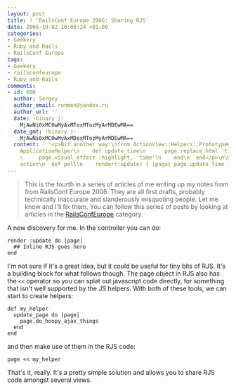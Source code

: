 ```yaml
---
layout: post
title: ! 'RailsConf Europe 2006: Sharing RJS'
date: 2006-10-02 10:00:24 +01:00
categories:
- Geekery
- Ruby and Rails
- RailsConf Europe
tags:
- Geekery
- railsconfeurope
- Ruby and Rails
comments:
- id: 600
  author: Sergey
  author_email: runmen@yandex.ru
  author_url: ''
  date: !binary |-
    MjAwNi0xMC0wMyAxMToxMTozMyArMDEwMA==
  date_gmt: !binary |-
    MjAwNi0xMC0wMyAxMDoxMTozMyArMDEwMA==
  content: ! "<p>Bit another way:\nfrom ActionView::Helpers::PrototypeHelper::JavaScriptGenerator::GeneratorMethods</p>\n\n<p>module
    ApplicationHelper\n    def update_time\n      page.replace_html 'time', Time.now.to_s(:db)\n
    \     page.visual_effect :highlight, 'time'\n    end\n  end</p>\n\n<p># Controller
    action\n  def poll\n    render(:update) { |page| page.update_time }\n  end</p>"
---
```

> This is the fourth in a series of articles of me writing up my notes from
> from RailsConf Europe 2006. They are all first drafts, probably
> technically inaccurate and slanderously misquoting people. Let me know
> and I'll fix them.  You can follow this series of posts by looking at
> articles in the [RailsConfEurope](/index.php?s=RailsConf+Europe+2006)
> category.

A new discovery for me.  In the controller you can do:

    render :update do |page|
      ## Inline RJS goes here
    end

I'm not sure if it's a great idea, but it could be useful for tiny bits of
RJS. It's a building block for what follows though. The page object in RJS
also has the `<<` operator so you can splat out javascript code directly, for
something that isn't well supported by the JS helpers. With both of these
tools, we can start to create helpers:

    def my_helper
      update_page do |page|
        page.do_hoopy_ajax_things
      end
    end

and then make use of them in the RJS code:

    page << my_helper

That's it, really. It's a pretty simple solution and allows you to share RJS
code amongst several views.
